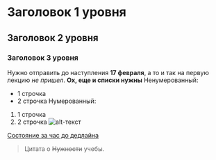 # Заголовок 1 уровня
## Заголовок 2 уровня
### Заголовок 3 уровня
Нужно отправить до наступления **17 февраля**, а то и так на первую лекцию *не пришел*.
  __**Ох, еще и списки нужны**__
  Ненумерованный:
- 1 строчка
- 2 строчка
  Нумерованный:
1) 1 строчка
2) 2 строчка
  ![alt-текст](http://simplemarriage.net/wp-content/uploads/2013/10/HELP.jpg "Помогите, нужно вставить изображение")  
  
  [Состояние за час до дедлайна](https://ru.wikipedia.org/wiki/%D0%9F%D0%B0%D0%BD%D0%B8%D0%BA%D0%B0 "Мое состояние")
  >Цитата о ~~Нужности~~ учебы.
